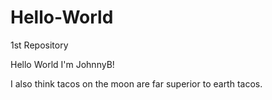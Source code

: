 # Hello-World
1st Repository

Hello World I'm JohnnyB! 

I also think tacos on the moon are far superior to earth tacos.
